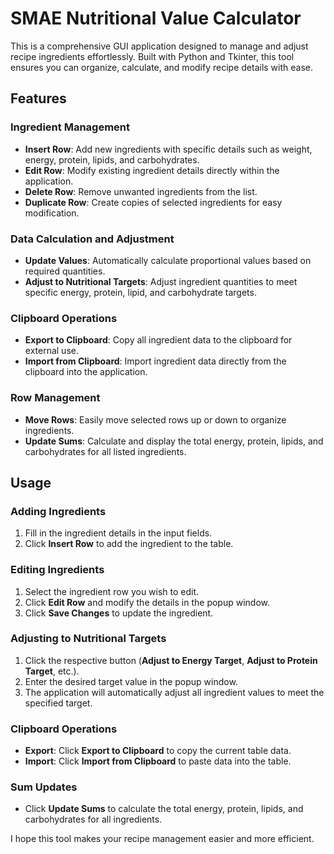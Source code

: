# SMAE Nutritional Value Calculator

This is a comprehensive GUI application designed to manage and adjust recipe ingredients effortlessly. Built with Python and Tkinter, this tool ensures you can organize, calculate, and modify recipe details with ease.

## Features

### Ingredient Management
- **Insert Row**: Add new ingredients with specific details such as weight, energy, protein, lipids, and carbohydrates.
- **Edit Row**: Modify existing ingredient details directly within the application.
- **Delete Row**: Remove unwanted ingredients from the list.
- **Duplicate Row**: Create copies of selected ingredients for easy modification.

### Data Calculation and Adjustment
- **Update Values**: Automatically calculate proportional values based on required quantities.
- **Adjust to Nutritional Targets**: Adjust ingredient quantities to meet specific energy, protein, lipid, and carbohydrate targets.

### Clipboard Operations
- **Export to Clipboard**: Copy all ingredient data to the clipboard for external use.
- **Import from Clipboard**: Import ingredient data directly from the clipboard into the application.

### Row Management
- **Move Rows**: Easily move selected rows up or down to organize ingredients.
- **Update Sums**: Calculate and display the total energy, protein, lipids, and carbohydrates for all listed ingredients.

## Usage

### Adding Ingredients
1. Fill in the ingredient details in the input fields.
2. Click **Insert Row** to add the ingredient to the table.

### Editing Ingredients
1. Select the ingredient row you wish to edit.
2. Click **Edit Row** and modify the details in the popup window.
3. Click **Save Changes** to update the ingredient.

### Adjusting to Nutritional Targets
1. Click the respective button (**Adjust to Energy Target**, **Adjust to Protein Target**, etc.).
2. Enter the desired target value in the popup window.
3. The application will automatically adjust all ingredient values to meet the specified target.

### Clipboard Operations
- **Export**: Click **Export to Clipboard** to copy the current table data.
- **Import**: Click **Import from Clipboard** to paste data into the table.

### Sum Updates
- Click **Update Sums** to calculate the total energy, protein, lipids, and carbohydrates for all ingredients.

I hope this tool makes your recipe management easier and more efficient.
